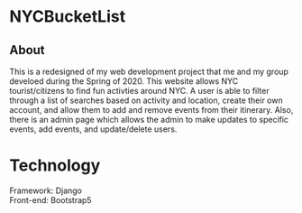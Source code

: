 # NYCBucketList

## About
This is a redesigned of my web development project that me and my group develoed during the Spring of 2020. This website allows NYC tourist/citizens to find fun activties around NYC. A user is able to filter through a list of searches based on activity and location, create their own account, and allow them to add and remove events from their itinerary. Also, there is an admin page which allows the admin to make updates to specific events, add events, and update/delete users. 

# Technology
Framework: Django <br>
Front-end: Bootstrap5
